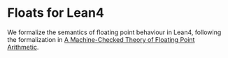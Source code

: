 # Floats for Lean4


We formalize the semantics of floating point behaviour in Lean4,
following the formalization in [A Machine-Checked Theory of Floating Point Arithmetic](https://www.cl.cam.ac.uk/~jrh13/papers/fparith.html).
